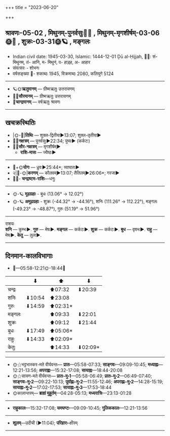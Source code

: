 +++
title = "2023-06-20"

+++
## श्रावणः-05-02  ,  मिथुनम्-पुनर्वसुः🌛🌌  ,  मिथुनम्-मृगशीर्षम्-03-06🌞🌌  ,  शुक्रः-03-31🌞🪐  ,  मङ्गलः
- Indian civil date: 1945-03-30, Islamic: 1444-12-01 Ḏū al-Ḥijjah, 🌌🌞: सं- मिथुनम्, तं- आनि, म- मिथुनं, प- हाड़्ह, अ- आहार
- संवत्सरः - शोभनः
- वर्षसङ्ख्या 🌛- शकाब्दः 1945, विक्रमाब्दः 2080, कलियुगे 5124
___________________
- 🪐🌞**ऋतुमानम्** — ग्रीष्मऋतुः उत्तरायणम्
- 🌌🌞**सौरमानम्** — ग्रीष्मऋतुः उत्तरायणम्
- 🌛**चान्द्रमानम्** — वर्षऋतुः श्रावणः
___________________


## खचक्रस्थितिः
- |🌞-🌛|**तिथिः** — शुक्ल-द्वितीया►13:07; शुक्ल-तृतीया►  
- 🌌🌛**नक्षत्रम्** — पुनर्वसुः►22:34; पुष्यः► (कर्कटः)  
- 🌌🌞**सौर-नक्षत्रम्** — मृगशीर्षम्►  
  - **राशि-मासः** — ज्यैष्ठः► 
___________________
- 🌛+🌞**योगः** — ध्रुवः►25:44*; व्याघातः►  
- २|🌛-🌞|**करणम्** — कौलवम्►13:07; तैतिलम्►26:06*; गरजा►  
- 🌌🌛- **चन्द्राष्टम-राशिः**—धनुः  
___________________
- 🌞-🪐 **मूढग्रहाः** - बुधः (13.06° → 12.02°)
- 🌞-🪐 **अमूढग्रहाः** - शुक्रः (-44.32° → -44.16°), शनिः (111.26° → 112.22°), मङ्गलः (-49.23° → -48.87°), गुरुः (51.19° → 51.96°)
___________________
राशयः  
**शनि** — कुम्भः►. **गुरु** — मेषः►. **मङ्गल** — कर्कटः►. **शुक्र** — कर्कटः►. **बुध** — वृषभः►. **राहु** — मेषः►. **केतु** — तुला►. 
___________________


## दिनमान-कालविभागाः
- 🌅—05:58-12:21🌞-18:44🌇  

|      |⬇     |⬆     |⬇     |
|------|-----|-----|------|
|चन्द्रः|     |⬆07:32 |⬇20:39 |
|शनिः   |⬇10:54 |⬆23:08 |     |
|गुरुः  |⬇14:59 |⬆02:31*|     |
|मङ्गलः |     |⬆09:33 |⬇22:01 |
|शुक्रः |     |⬆09:12 |⬇21:44 |
|बुधः   |⬇17:49 |⬆05:06*|     |
|राहुः  |⬇14:33 |⬆02:09*|     |
|केतुः  |     |⬆14:33 |⬇02:09*|
___________________
- 🌞⚝भट्टभास्कर-मते वीर्यवन्तः— **प्रातः**—05:58-07:33; **साङ्गवः**—09:09-10:45; **मध्याह्नः**—12:21-13:56; **अपराह्णः**—15:32-17:08; **सायाह्नः**—18:44-20:08  
- 🌞⚝सायण-मते वीर्यवन्तः— **प्रातः-मु॰1**—05:58-06:49; **प्रातः-मु॰2**—06:49-07:40; **साङ्गवः-मु॰2**—09:22-10:13; **पूर्वाह्णः-मु॰2**—11:55-12:46; **अपराह्णः-मु॰2**—14:28-15:19; **सायाह्नः-मु॰2**—17:02-17:53; **सायाह्नः-मु॰3**—17:53-18:44  
- 🌞कालान्तरम्— **ब्राह्मं मुहूर्तम्**—04:28-05:13; **मध्यरात्रिः**—23:13-01:28  
___________________
- **राहुकालः**—15:32-17:08; **यमघण्टः**—09:09-10:45; **गुलिककालः**—12:21-13:56  
___________________
- **शूलम्**—उदीची (►11:04); **परिहारः**–क्षीरम्  
___________________
